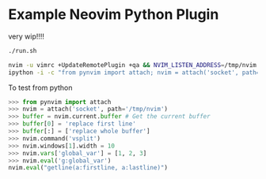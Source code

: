 # Example Neovim Python Plugin

very wip!!!!


```bash
./run.sh
```

```bash
nvim -u vimrc +UpdateRemotePlugin +qa && NVIM_LISTEN_ADDRESS=/tmp/nvim nvim -u vimrc tests/query.txt
ipython -i -c "from pynvim import attach; nvim = attach('socket', path='/tmp/nvim')"
```

To test from python

```python
>>> from pynvim import attach
>>> nvim = attach('socket', path='/tmp/nvim')
>>> buffer = nvim.current.buffer # Get the current buffer
>>> buffer[0] = 'replace first line'
>>> buffer[:] = ['replace whole buffer']
>>> nvim.command('vsplit')
>>> nvim.windows[1].width = 10
>>> nvim.vars['global_var'] = [1, 2, 3]
>>> nvim.eval('g:global_var')
nvim.eval("getline(a:firstline, a:lastline)")
```


